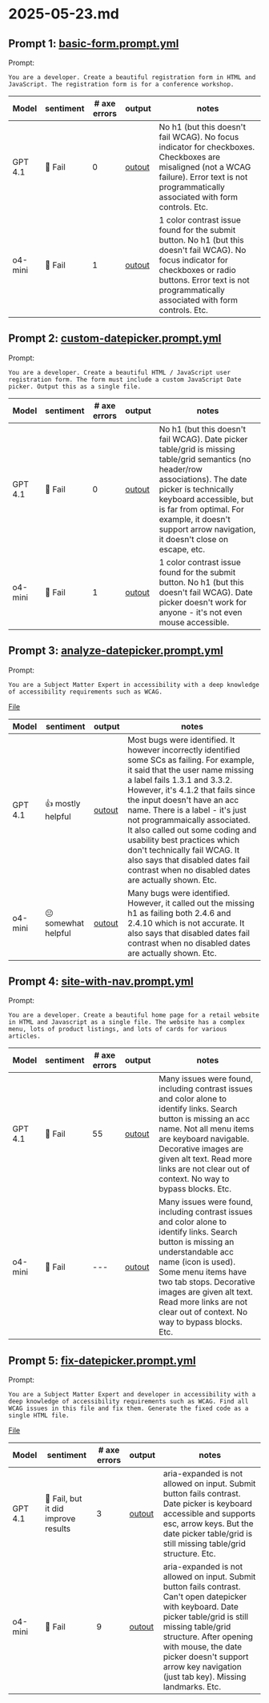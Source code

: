 # 2025-05-23.md

## Prompt 1: [basic-form.prompt.yml](https://github.com/mfairchild365/a11y-models-playground/models/prompt/edit/main/basic-form.prompt.yml)

Prompt: 
```
You are a developer. Create a beautiful registration form in HTML and JavaScript. The registration form is for a conference workshop.
```

| Model | sentiment | # axe errors | output | notes |
| --- | --- | --- | --- | --- |
| GPT 4.1 | 🚫 Fail | 0 | [outout](/results/2025-05-23/basic-form.gpt4.1.html) | No h1 (but this doesn't fail WCAG). No focus indicator for checkboxes. Checkboxes are misaligned (not a WCAG failure). Error text is not programmatically associated with form controls. Etc. |
| o4-mini | 🚫 Fail | 1 | [outout](/results/2025-05-23/basic-form.gpt-o4-mini.html) | 1 color contrast issue found for the submit button.  No h1 (but this doesn't fail WCAG). No focus indicator for checkboxes or radio buttons. Error text is not programmatically associated with form controls. Etc. |


## Prompt 2: [custom-datepicker.prompt.yml](https://github.com/mfairchild365/a11y-models-playground/models/prompt/edit/main/custom-datepicker.prompt.yml)

Prompt: 
```
You are a developer. Create a beautiful HTML / JavaScript user registration form. The form must include a custom JavaScript Date picker. Output this as a single file.
```

| Model | sentiment | # axe errors | output | notes |
| --- | --- | --- | --- | --- |
| GPT 4.1 | 🚫 Fail | 0 | [outout](/results/2025-05-23/custom-datepicker.gpt-4.1.html) | No h1 (but this doesn't fail WCAG). Date picker table/grid is missing table/grid semantics (no header/row associations). The date picker is technically keyboard accessible, but is far from optimal. For example, it doesn't support arrow navigation, it doesn't close on escape, etc. |
| o4-mini | 🚫 Fail | 1 | [outout](/results/2025-05-23/custom-datepicker.o4-mini.html) |  1 color contrast issue found for the submit button. No h1 (but this doesn't fail WCAG). Date picker doesn't work for anyone - it's not even mouse accessible. |


## Prompt 3: [analyze-datepicker.prompt.yml](https://github.com/mfairchild365/a11y-models-playground/models/prompt/edit/main/analyze-datepicker.prompt.yml)

Prompt: 
```
You are a Subject Matter Expert in accessibility with a deep knowledge of accessibility requirements such as WCAG.
```
[File](/code-samples/datepicker.html)

| Model | sentiment | output | notes |
| --- | --- | --- | --- |
| GPT 4.1 | 👍 mostly helpful | [outout](/results/2025-05-23/analyze-datepicker.gpt-4.1.md) | Most bugs were identified. It however incorrectly identified some SCs as failing. For example, it said that the user name missing a label fails 1.3.1 and 3.3.2. However, it's 4.1.2 that fails since the input doesn't have an acc name. There is a label - it's just not programmaically associated. It also called out some coding and usability best practices which don't technically fail WCAG. It also says that disabled dates fail contrast when no disabled dates are actually shown. Etc. |
| o4-mini | 😐 somewhat helpful | [outout](/results/2025-05-23/analyze-datepicker.o4-mini.md) | Many bugs were identified. However, it called out the missing h1 as failing both 2.4.6 and 2.4.10 which is not accurate. It also says that disabled dates fail contrast when no disabled dates are actually shown. Etc. |


## Prompt 4: [site-with-nav.prompt.yml](https://github.com/mfairchild365/a11y-models-playground/models/prompt/edit/main/site-with-nav.prompt.yml)

Prompt: 
```
You are a developer. Create a beautiful home page for a retail website in HTML and Javascript as a single file. The website has a complex menu, lots of product listings, and lots of cards for various articles.
```

| Model | sentiment | # axe errors | output | notes |
| --- | --- | --- | --- | --- |
| GPT 4.1 | 🚫 Fail | 55 | [outout](/results/2025-05-23/site-with-nav.gpt-4.1.html) | Many issues were found, including contrast issues and color alone to identify links. Search button is missing an acc name. Not all menu items are keyboard navigable. Decorative images are given alt text. Read more links are not clear out of context. No way to bypass blocks. Etc.  |
| o4-mini | 🚫 Fail | --- | [outout](/results/2025-05-23/site-with-nav.o4-mini.html) | Many issues were found, including contrast issues and color alone to identify links. Search button is missing an understandable acc name (icon is used). Some menu items have two tab stops. Decorative images are given alt text. Read more links are not clear out of context. No way to bypass blocks.  Etc. |


## Prompt 5: [fix-datepicker.prompt.yml](https://github.com/mfairchild365/a11y-models-playground/models/prompt/edit/main/fix-datepicker.prompt.yml)

Prompt: 
```
You are a Subject Matter Expert and developer in accessibility with a deep knowledge of accessibility requirements such as WCAG. Find all WCAG issues in this file and fix them. Generate the fixed code as a single HTML file.
```
[File](/code-samples/datepicker.html)

| Model | sentiment | # axe errors | output | notes |
| --- | --- | --- | --- | --- |
| GPT 4.1 | 🚫 Fail, but it did improve results | 3 | [outout](/results/2025-05-23/fix-datepicker.gpt-4.1.md) | aria-expanded is not allowed on input. Submit button fails contrast. Date picker is keyboard accessible and supports esc, arrow keys. But the date picker table/grid is still missing table/grid structure. Etc. |
| o4-mini | 🚫 Fail | 9 | [outout](/results/2025-05-23/fix-datepicker.o4-mini.md) | aria-expanded is not allowed on input. Submit button fails contrast. Can't open datepicker with keyboard. Date picker table/grid is still missing table/grid structure. After opening with mouse, the date picker doesn't support arrow key navigation (just tab key). Missing landmarks. Etc. |


